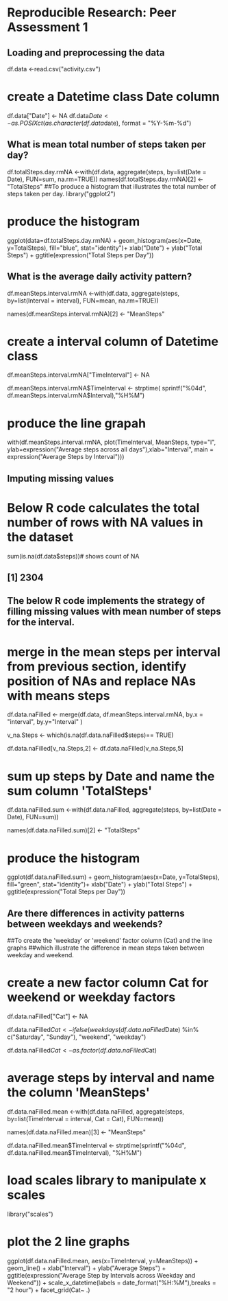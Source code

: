 # Reproducible Research: Peer Assessment 1


## Loading and preprocessing the data
df.data <-read.csv("activity.csv")
# create a Datetime class Date column 
df.data["Date"] <- NA
df.data$Date <- as.POSIXct(as.character(df.data$date), format = "%Y-%m-%d")

## What is mean total number of steps taken per day?
df.totalSteps.day.rmNA <-with(df.data, aggregate(steps, by=list(Date = Date), FUN=sum, na.rm=TRUE))
names(df.totalSteps.day.rmNA)[2] <- "TotalSteps"
##To produce a histogram that illustrates the total number of steps taken per day.
library("ggplot2")
# produce the histogram
ggplot(data=df.totalSteps.day.rmNA) + geom_histogram(aes(x=Date, y=TotalSteps), fill="blue", stat="identity")+
  xlab("Date") +
  ylab("Total Steps") +
  ggtitle(expression("Total Steps per Day")) 

## What is the average daily activity pattern?
df.meanSteps.interval.rmNA <-with(df.data, aggregate(steps, by=list(Interval = interval), 
                                                     FUN=mean, na.rm=TRUE))

names(df.meanSteps.interval.rmNA)[2] <- "MeanSteps"

# create a interval column of Datetime class

df.meanSteps.interval.rmNA["TimeInterval"] <- NA

df.meanSteps.interval.rmNA$TimeInterval <- strptime(
  sprintf("%04d", df.meanSteps.interval.rmNA$Interval),"%H%M")

# produce the line grapah
with(df.meanSteps.interval.rmNA, plot(TimeInterval, MeanSteps, type="l", ylab=expression("Average steps across all days"),xlab="Interval", main = expression("Average Steps by Interval")))
  

## Imputing missing values
# Below R code calculates the total number of rows with NA values in the dataset

sum(is.na(df.data$steps))# shows count of NA

## [1] 2304

## The below R code implements the strategy of filling missing values with mean number of steps for the interval.

# merge in the mean steps per interval from previous section, identify position of NAs and replace NAs with means steps
df.data.naFilled <- merge(df.data, df.meanSteps.interval.rmNA, by.x = "interval", by.y="Interval" )

v_na.Steps <- which(is.na(df.data.naFilled$steps)== TRUE)

df.data.naFilled[v_na.Steps,2] <- df.data.naFilled[v_na.Steps,5]


# sum up steps by Date and name the sum column 'TotalSteps'
df.data.naFilled.sum <-with(df.data.naFilled, aggregate(steps, by=list(Date = Date), 
                                                        FUN=sum))

names(df.data.naFilled.sum)[2] <- "TotalSteps"

# produce the histogram
ggplot(df.data.naFilled.sum) + geom_histogram(aes(x=Date, y=TotalSteps), fill="green", stat="identity")+
  xlab("Date") +
  ylab("Total Steps") +
  ggtitle(expression("Total Steps per Day")) 


## Are there differences in activity patterns between weekdays and weekends?
##To create the 'weekday' or 'weekend' factor column (Cat) and the line graphs 
##which illustrate the difference in mean steps taken between weekday and weekend.

# create a new factor column Cat for weekend or weekday factors
df.data.naFilled["Cat"] <- NA

df.data.naFilled$Cat <- ifelse (weekdays(df.data.naFilled$Date) %in% c("Saturday", "Sunday"), 
                                "weekend", "weekday")

df.data.naFilled$Cat <- as.factor(df.data.naFilled$Cat)

# average steps by interval and name the column 'MeanSteps'
df.data.naFilled.mean <-with(df.data.naFilled, aggregate(steps, by=list(TimeInterval = interval, Cat = Cat), 
                                                         FUN=mean))

names(df.data.naFilled.mean)[3] <- "MeanSteps"

df.data.naFilled.mean$TimeInterval <- strptime(sprintf("%04d", df.data.naFilled.mean$TimeInterval), "%H%M")

# load scales library to manipulate x scales
library("scales")

# plot the 2 line graphs
ggplot(df.data.naFilled.mean, aes(x=TimeInterval, y=MeanSteps)) +
  geom_line() +
  xlab("Interval") +
  ylab("Average Steps") +
  ggtitle(expression("Average Step by Intervals across Weekday and Weekend")) + 
  scale_x_datetime(labels = date_format("%H:%M"),breaks = "2 hour") +
  facet_grid(Cat~ .)
